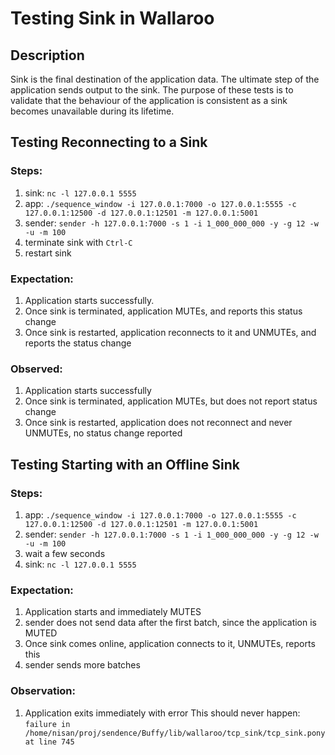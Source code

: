# Testing Sink in Wallaroo

## Description
Sink is the final destination of the application data. The ultimate step of the application sends output to the sink.
The purpose of these tests is to validate that the behaviour of the application is consistent as a sink becomes unavailable during its lifetime.

## Testing Reconnecting to a Sink

### Steps:

1. sink: `nc -l 127.0.0.1 5555`
1. app: `./sequence_window -i 127.0.0.1:7000 -o 127.0.0.1:5555 -c 127.0.0.1:12500 -d 127.0.0.1:12501 -m 127.0.0.1:5001`
1. sender: `sender -h 127.0.0.1:7000 -s 1 -i 1_000_000_000 -y -g 12 -w -u -m 100`
1. terminate sink with `Ctrl-C`
1. restart sink

### Expectation:
1. Application starts successfully.
1. Once sink is terminated, application MUTEs, and reports this status change
1. Once sink is restarted, application reconnects to it and UNMUTEs, and reports the status change

### Observed:
1. Application starts successfully
1. Once sink is terminated, application MUTEs, but does not report status change
1. Once sink is restarted, application does not reconnect and never UNMUTEs, no status change reported


## Testing Starting with an Offline Sink

### Steps:

1. app: `./sequence_window -i 127.0.0.1:7000 -o 127.0.0.1:5555 -c 127.0.0.1:12500 -d 127.0.0.1:12501 -m 127.0.0.1:5001`
1. sender: `sender -h 127.0.0.1:7000 -s 1 -i 1_000_000_000 -y -g 12 -w -u -m 100`
1. wait a few seconds
1. sink: `nc -l 127.0.0.1 5555`

### Expectation:

1. Application starts and immediately MUTES
1. sender does not send data after the first batch, since the application is MUTED
1. Once sink comes online, application connects to it, UNMUTEs, reports this
1. sender sends more batches

### Observation:

1. Application exits immediately with error This should never happen: `failure in /home/nisan/proj/sendence/Buffy/lib/wallaroo/tcp_sink/tcp_sink.pony at line 745`
